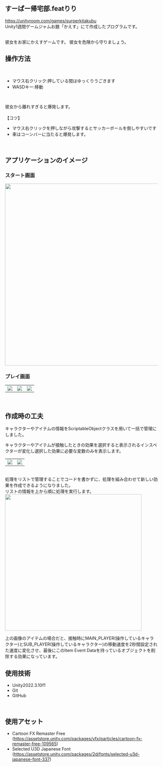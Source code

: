 ## すーぱー帰宅部.featりり

https://unityroom.com/games/surperkitakubu
<br />
Unity1週間ゲームジャムお題「かえす」にて作成したプログラムです。

<br />
彼女をお家にかえすゲームです。
彼女を危険から守りましょう。

<br />


## 操作方法
<br />

- マウス右クリック:押している間はゆっくりうごきます
- WASDキー:移動

<br />

彼女から離れすぎると爆発します。
<br />
<br />
【コツ】
<br />
- マウス右クリックを押しながら攻撃するとサッカーボールを倒しやすいです
- 車はコーンバーに当たると爆発します。
<br />

## アプリケーションのイメージ

### スタート画面

<img src="https://github.com/user-attachments/assets/b0e930e4-1627-4e69-84f9-1c9eab2a7c92" width ="600">

### プレイ画面

<table>
<tr>
<td><img src="https://github.com/user-attachments/assets/3fb6ab48-3816-4ce2-91e6-f1739388eb4c" ></td>
<td><img src="https://github.com/user-attachments/assets/3548f715-c462-451c-a42c-c33f2367594c" ></td>
<td><img src="https://github.com/user-attachments/assets/860f4ff7-647e-4c2f-85c4-ad6f4188e4dd"></td>
</tr>
</table>

<br />

## 作成時の工夫


キャラクターやアイテムの情報をScriptableObjectクラスを用いて一括で管理にしました。
<br />

キャラクターやアイテムが接触したときの効果を選択すると表示されるインスペクターが変化し選択した効果に必要な変数のみを表示します。
<br/>
<table>
<tr>
<td><img src="https://github.com/user-attachments/assets/340fb5e1-8f41-4d31-9576-ade33089e940" ></td>
<td><img src="https://github.com/user-attachments/assets/177fc214-2c90-41cb-845f-8edb4984a5d4" ></td>
</tr>
</table>

<br/>
処理をリストで管理することでコードを書かずに、処理を組み合わせて新しい効果を作成できるようになりました。
<br/>
リストの情報を上から順に処理を実行します。
<br />
<img src="https://github.com/user-attachments/assets/1ada6431-dab9-44c9-98f9-8039e9dece16" width ="450" >

上の画像のアイテムの場合だと、接触時にMAIN_PLAYER(操作しているキャラクター)とSUB_PLAYER(操作しているキャラクター)の移動速度を2秒間設定された速度に変化させ、最後にこのItem Event Dataを持っているオブジェクトを削除する効果になっています。
<br />

## 使用技術

- Unity2022.3.10f1
- Git
- GitHub

<br />

## 使用アセット
- Cartoon FX Remaster Free (https://assetstore.unity.com/packages/vfx/particles/cartoon-fx-remaster-free-109565) 
- Selected U3D Japanese Font (https://assetstore.unity.com/packages/2d/fonts/selected-u3d-japanese-font-337)


<br />
